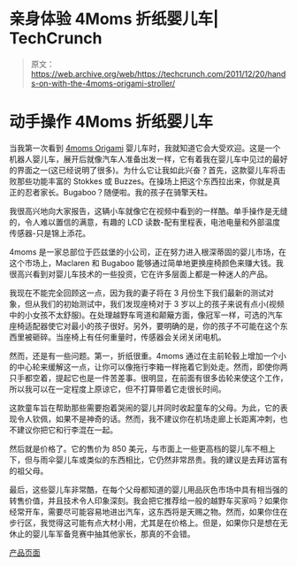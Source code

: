 # 亲身体验 4Moms 折纸婴儿车| TechCrunch

> 原文：<https://web.archive.org/web/https://techcrunch.com/2011/12/20/hands-on-with-the-4moms-origami-stroller/>

# 动手操作 4Moms 折纸婴儿车

当我第一次看到 [4moms Origami](https://web.archive.org/web/20230320022907/https://techcrunch.com/2011/11/28/the-4moms-oragami-look-at-this-robotic-stroller-look-at-it/) 婴儿车时，我就知道它会大受欢迎。这是一个机器人婴儿车，展开后就像汽车人准备出发一样，它有着我在婴儿车中见过的最好的界面之一(这已经说明了很多)。为什么它让我如此兴奋？首先，这款婴儿车将击败那些功能丰富的 Stokkes 或 Buzzes。在操场上把这个东西拉出来，你就是真正的忍者家长。Bugaboo？随便啦。我的孩子在骑擎天柱。

我很高兴地向大家报告，这辆小车就像它在视频中看到的一样酷。单手操作是无缝的，令人难以置信的满意，有趣的 LCD 读数-配有里程表，电池电量和外部温度传感器-只是锦上添花。

4moms 是一家总部位于匹兹堡的小公司，正在努力进入根深蒂固的婴儿市场，在这个市场上，Maclaren 和 Bugaboo 能够通过简单地更换座椅颜色来赚大钱。我很高兴看到对婴儿车技术的一些投资，它在许多层面上都是一种迷人的产品。

我现在不能完全回顾这一点，因为我的妻子将在 3 月份生下我们最新的测试对象，但从我们的初始测试中，我们发现座椅对于 3 岁以上的孩子来说有点小(视频中的小女孩不太舒服)。在处理越野车弯道和颠簸方面，像冠军一样，可选的汽车座椅适配器使它对最小的孩子很好。另外，要明确的是，你的孩子不可能在这个东西里被砸碎。当座椅上有任何重量时，传感器会关闭关闭电机。

然而，还是有一些问题。第一，折纸很重。4moms 通过在主前轮毂上增加一个小的中心轮来缓解这一点，让你可以像拖行李箱一样拖着它到处走。然而，即使你两只手都空着，提起它也是一件苦差事。很明显，在前面有很多齿轮来使这个工作，所以我可以在一定程度上原谅它，但不打算带着它走很长时间。

这款童车旨在帮助那些需要抱着哭闹的婴儿并同时收起童车的父母。为此，它的表现令人钦佩，如果不是神奇的话。然而，我不建议你在机场走廊上长距离冲刺，也不建议你把它和行李混在一起。

然后就是价格了。它的售价为 850 美元，与市面上一些更高档的婴儿车不相上下，但与雨伞婴儿车或类似的东西相比，它仍然非常昂贵。我的建议是去拜访富有的祖父母。

最后，这些婴儿车非常酷，在每个父母都知道的婴儿用品灰色市场中具有相当强的转售价值，并且技术令人印象深刻。我会把它推荐给一般的越野车买家吗？如果你经常开车，需要尽可能容易地进出汽车，这东西将是天赐之物。然而，如果你住在步行区，我觉得这可能有点大材小用，尤其是在价格上。但是，如果你只是想在无休止的婴儿车军备竞赛中抽其他家长，那真的不会错。

[产品页面](https://web.archive.org/web/20230320022907/http://www.4moms.com/)